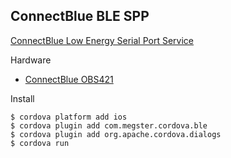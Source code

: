 ## ConnectBlue BLE SPP

[ConnectBlue Low Energy Serial Port Service](http://support.connectblue.com/display/PRODBTSPA/connectBlue+Low+Energy+Serial+Port+Service)

Hardware

 * [ConnectBlue OBS421](http://www.u-blox.com/en/bluetooth-wifi-multiradio-modules/bluetooth-modules/obs421-dual-mode-bluetooth-module.html)

Install

    $ cordova platform add ios
    $ cordova plugin add com.megster.cordova.ble
    $ cordova plugin add org.apache.cordova.dialogs
    $ cordova run

